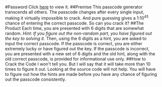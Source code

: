 #Password
Click [here](nick-mazuk.github.io/password) to view it.
##Premise
This passcode generator transcends all others. The passcode changes after every single input, making it virtually impossible to crack. And pure guessing gives a 1:10<sup>45</sup> chance of entering the correct passcode. So can you crack it?
##The Product
Each time, you are presented with 6 digits that are somewhat random. *Hint: If you figure out the non-random part, you have figured out the key to solving it.* Then, using the 6 digits as a hint, you are asked to input the correct passcode. If the passcode is correct, you are either extremely lucky or have figured out the key. If the passcode is incorrect, you are presented with a new set of 6 digits and the old hint, along with the old correct passcode, is provided for informational use only.
##How to Crack the Code
I won't tell you. But I will say that it will take more than 10 times to figure it out. Looking at the source code will not help. You will have to figure out how the hints are made before you have any chance of figuring out the passcode consistently.
